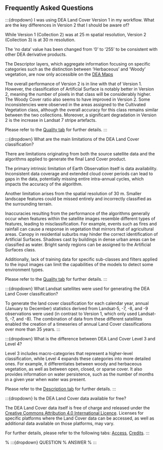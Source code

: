 ## Frequently Asked Questions

:::{dropdown} I was using DEA Land Cover Version 1 in my workflow. What are the key differences in Version 2 that I should be aware of?

While Version 1 (Collection 2) was at 25 m spatial resolution, Version 2 (Collection 3) is at 30 m resolution.

The ‘no data’ value has been changed from ‘0’ to ‘255’ to be consistent with other DEA derivative products.

The Descriptor layers, which aggregate information focusing on specific categories such as the distinction between ‘Herbaceous’ and ‘Woody’ vegetation, are now only accessible on the [DEA Maps](https://maps.dea.ga.gov.au)

The overall performance of Version 2 is in line with that of Version 1. However, the classification of Artificial Surface is notably better in Version 2, meaning the number of pixels in that class will be considerably higher. The Woody Cover ratio also seems to have improved in Version 2. Some inconsistencies were observed in the areas assigned to the Cultivated Vegetation class, although the overall accuracy for this class remains similar between the two collections. Moreover, a significant degradation in Version 2 is the increase in Landsat 7 stripe artefacts.

Please refer to the [Quality tab](./?tab=quality) for further details.
:::

:::{dropdown} What are the main limitations of the DEA Land Cover classification?

There are limitations originating from both the source satellite data and the algorithms applied to generate the final Land Cover product.

The primary intrinsic limitation of Earth Observation itself is data availability. Inconsistent data coverage and extended cloud cover periods can lead to gaps in the data, potentially missing entire intra-annual cycles, which impacts the accuracy of the algorithm.

Another limitation arises from the spatial resolution of 30 m. Smaller landscape features could be missed entirely and incorrectly classified as the surrounding terrain.

Inaccuracies resulting from the performance of the algorithms generally occur when features within the satellite images resemble different types of features, leading to misclassification. For example, events such as fires and rainfall can cause a response in vegetation that mirrors that of agricultural areas. Canopy in residential suburbs may hinder the correct identification of Artificial Surfaces. Shadows cast by buildings in dense urban areas can be classified as water. Bright sandy regions can be assigned to the Artificial Surfaces class.

Additionally, lack of training data for specific sub-classes and filters applied to the input images can limit the capabilities of the models to detect some environment types.

Please refer to the [Quality tab](./?tab=quality) for further details.
:::

:::{dropdown} What Landsat satellites were used for generating the DEA Land Cover classification?

To generate the land cover classification for each calendar year, annual (January to December) statistics derived from Landsat-5, -7, -8, and -9 observations were used (in contrast to Version 1, which only used Landsat-5, -7, and -8). The combination of data from these different satellites enabled the creation of a timeseries of annual Land Cover classifications over more than 35 years. 
:::

:::{dropdown} What is the difference between DEA Land Cover Level 3 and Level 4?

Level 3 includes macro-categories that represent a higher-level classification, while Level 4 expands these categories into more detailed ones. For example, it differentiates between woody and herbaceous vegetation, as well as between open, closed, or sparse cover. It also provides information on water persistence, such as the number of months in a given year when water was present.

Please refer to the [Description tab](./?tab=description) for further details.
:::

:::{dropdown} Is the DEA Land Cover data available for free?

The DEA Land Cover data itself is free of charge and released under the [Creative Commons Attribution 4.0 International Licence](https://creativecommons.org/licenses/by/4.0/).
Licenses for specific platforms where the Land Cover data can be accessed, as well as additional data available on those platforms, may vary.

For further details, please refer to the following tabs: [Access](./?tab=access), [Credits](./?tab=credits).
:::

% :::{dropdown} QUESTION
% ANSWER
% :::
